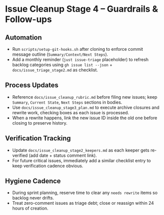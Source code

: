 # Issue Cleanup Stage 4 – Guardrails & Follow-ups

## Automation
- Run `scripts/setup-git-hooks.sh` after cloning to enforce commit message outline (`Summary/Context/Next Steps`).
- Add a monthly reminder (`just issue-triage` placeholder) to refresh backlog categories using `gh issue list --json` + `docs/issue_triage_stage2.md` as checklist.

## Process Updates
- Reference `docs/issue_cleanup_rubric.md` before filing new issues; keep `Summary`, `Current State`, `Next Steps` sections in bodies.
- Use `docs/issue_cleanup_stage3_plan.md` to execute archive closures and rewrite work, checking boxes as each issue is processed.
- When a rewrite happens, link the new issue ID inside the old one before closing to preserve history.

## Verification Tracking
- Update `docs/issue_cleanup_stage2_keepers.md` as each keeper gets re-verified (add date + status comment link).
- For future critical issues, immediately add a similar checklist entry to keep verification cadence obvious.

## Hygiene Cadence
- During sprint planning, reserve time to clear any `needs rewrite` items so backlog never drifts.
- Treat zero-comment issues as triage debt; close or reassign within 24 hours of creation.
